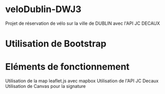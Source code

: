 # veloDublin-DWJ3
Projet de réservation de vélo sur la ville de DUBLIN avec l'API JC DECAUX

# Utilisation de Bootstrap

# Eléments de fonctionnement
Utilisation de la map leaflet.js avec mapbox
Utilisation de l'API JC Decaux
Utilisation de Canvas pour la signature
